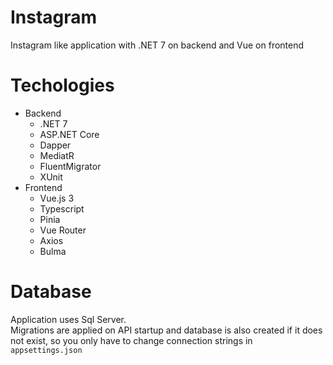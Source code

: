 # Instagram
 Instagram like application with .NET 7 on backend and Vue on frontend
 
 # Techologies 
 - Backend
   - .NET 7
   - ASP.NET Core
   - Dapper
   - MediatR
   - FluentMigrator
   - XUnit
 - Frontend
   - Vue.js 3
   - Typescript
   - Pinia
   - Vue Router
   - Axios
   - Bulma
 # Database
 Application uses Sql Server. <br>
 Migrations are applied on API startup and database is also created if it does not exist, so you only have to change connection strings in `appsettings.json`
